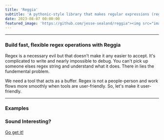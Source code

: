 ```yaml
---
title: 'Reggia'
subtitle: 'A pythonic-style library that makes regular expressions (regex) simple.'
date: 2023-08-07 00:00:00
featured_image: 'https://github.com/jesse-sealand/reggia"><img src="images/abstract-paper-1600-400-thiel.svg" width="100%"'
---
```



---
### Build fast, flexible regex operations with Reggia

Regex is a necessary evil but that doesn't make it any easier to accept. It's complicated to write and nearly impossible to debug. You can't pick up someone elses regex string and understand what it does. There in lies the fundemental problem. 

We need a tool that acts as a buffer. Regex is not a people-person and work flows more smoothly when tools are user-friendly. So, let's make it user-friendly.

---

### Examples




### Sound Interesting? 
[Go get it!](https://github.com/jesse-sealand/reggia)
